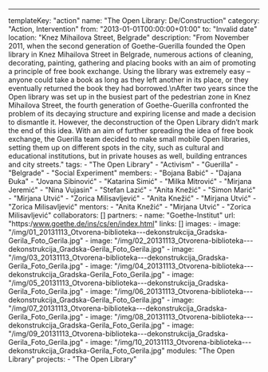 ---
  templateKey: "action"
  name: "The Open Library: De/Construction"
  category: "Action, Intervention"
  from: "2013-01-01T00:00:00+01:00"
  to: "Invalid date"
  location: "Knez Mihailova Street, Belgrade"
  description: "From November 2011, when the second generation of Goethe-Guerilla founded the Open library in Knez Mihailova Street in Belgrade, numerous actions of cleaning, decorating, painting, gathering and placing books with an aim of promoting a principle of free book exchange. Using the library was extremely easy – anyone could take a book as long as they left another in its place, or they eventually returned the book they had borrowed.\nAfter two years since the Open library was set up in the busiest part of the pedestrian zone in Knez Mihailova Street, the fourth generation of Goethe-Guerilla confronted the problem of its decaying structure and expiring license and made a decision to dismantle it. However, the deconstruction of the Open Library didn’t mark the end of this idea. With an aim of further spreading the idea of free book exchange, the Guerilla team decided to make small mobile Open libraries, setting them up on different spots in the city, such as cultural and educational institutions, but in private houses as well, building entrances and city streets."
  tags: 
    - "The Open Library"
    - "Activism"
    - "Guerilla"
    - "Belgrade"
    - "Social Experiment"
  members: 
    - "Bojana Babić"
    - "Dajana Đuka"
    - "Jovana Sibinović"
    - "Katarina Simić"
    - "Milka Mitrović"
    - "Mirjana Jeremić"
    - "Nina Vujasin"
    - "Stefan Lazić"
    - "Anita Knežić"
    - "Simon Marić"
    - "Mirjana Utvić"
    - "Zorica Milisavljević"
    - "Anita Knežić"
    - "Mirjana Utvić"
    - "Zorica Milisavljević"
  mentors: 
    - "Anita Knežić"
    - "Mirjana Utvić"
    - "Zorica Milisavljević"
  collaborators: []
  partners: 
    - 
      name: "Goethe-Institut"
      url: "https:/www.goethe.de/ins/cs/en/index.html"
  links: []
  images: 
    - 
      image: "/img/01_20131113_Otvorena-biblioteka---dekonstrukcija_Gradska-Gerila_Foto_Gerila.jpg"
    - 
      image: "/img/02_20131113_Otvorena-biblioteka---dekonstrukcija_Gradska-Gerila_Foto_Gerila.jpg"
    - 
      image: "/img/03_20131113_Otvorena-biblioteka---dekonstrukcija_Gradska-Gerila_Foto_Gerila.jpg"
    - 
      image: "/img/04_20131113_Otvorena-biblioteka---dekonstrukcija_Gradska-Gerila_Foto_Gerila.jpg"
    - 
      image: "/img/05_20131113_Otvorena-biblioteka---dekonstrukcija_Gradska-Gerila_Foto_Gerila.jpg"
    - 
      image: "/img/06_20131113_Otvorena-biblioteka---dekonstrukcija_Gradska-Gerila_Foto_Gerila.jpg"
    - 
      image: "/img/07_20131113_Otvorena-biblioteka---dekonstrukcija_Gradska-Gerila_Foto_Gerila.jpg"
    - 
      image: "/img/08_20131113_Otvorena-biblioteka---dekonstrukcija_Gradska-Gerila_Foto_Gerila.jpg"
    - 
      image: "/img/09_20131113_Otvorena-biblioteka---dekonstrukcija_Gradska-Gerila_Foto_Gerila.jpg"
    - 
      image: "/img/10_20131113_Otvorena-biblioteka---dekonstrukcija_Gradska-Gerila_Foto_Gerila.jpg"
  modules: "The Open Library"
  projects: 
    - "The Open Library"
